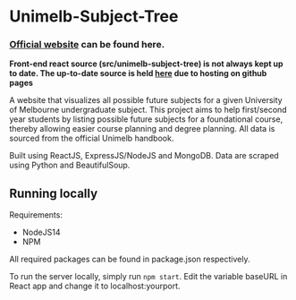 # Unimelb-Subject-Tree

### [Official website](https://unimelbtree.github.io/) can be found here.

**Front-end react source (src/unimelb-subject-tree) is not always kept up to date. The up-to-date source is held [here](https://github.com/unimelbtree/unimelbtree.github.io) due to hosting on github pages**

A website that visualizes all possible future subjects for a given University of Melbourne undergraduate subject. This project aims to help first/second year students by listing
possible future subjects for a foundational course, thereby allowing easier course planning and degree planning. All data is sourced from the official Unimelb handbook. 

Built using ReactJS, ExpressJS/NodeJS and MongoDB. Data are scraped using Python and BeautifulSoup.

## Running locally

Requirements:
- NodeJS14
- NPM

All required packages can be found in package.json respectively. 

To run the server locally, simply run `npm start`. Edit the variable baseURL in React app and change it to localhost:yourport. 
